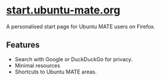 # [start.ubuntu-mate.org](http://start.ubuntu-mate.org)

A personalised start page for Ubuntu MATE users on Firefox.


## Features

 * Search with Google or DuckDuckGo for privacy.
* Minimal resources
* Shortcuts to Ubuntu MATE areas.
